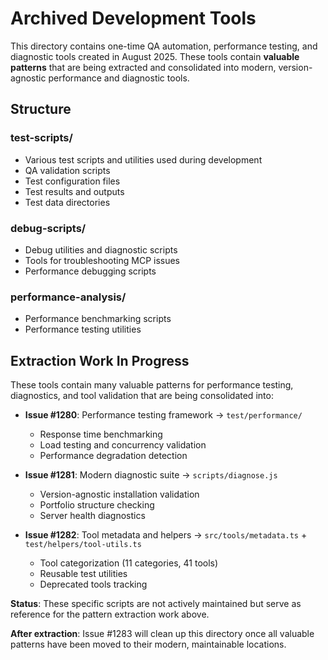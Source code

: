 # Archived Development Tools

This directory contains one-time QA automation, performance testing, and diagnostic tools created in August 2025. These tools contain **valuable patterns** that are being extracted and consolidated into modern, version-agnostic performance and diagnostic tools.

## Structure

### test-scripts/
- Various test scripts and utilities used during development
- QA validation scripts
- Test configuration files
- Test results and outputs
- Test data directories

### debug-scripts/
- Debug utilities and diagnostic scripts
- Tools for troubleshooting MCP issues
- Performance debugging scripts

### performance-analysis/
- Performance benchmarking scripts
- Performance testing utilities

## Extraction Work In Progress

These tools contain many valuable patterns for performance testing, diagnostics, and tool validation that are being consolidated into:

- **Issue #1280**: Performance testing framework → `test/performance/`
  - Response time benchmarking
  - Load testing and concurrency validation
  - Performance degradation detection

- **Issue #1281**: Modern diagnostic suite → `scripts/diagnose.js`
  - Version-agnostic installation validation
  - Portfolio structure checking
  - Server health diagnostics

- **Issue #1282**: Tool metadata and helpers → `src/tools/metadata.ts` + `test/helpers/tool-utils.ts`
  - Tool categorization (11 categories, 41 tools)
  - Reusable test utilities
  - Deprecated tools tracking

**Status**: These specific scripts are not actively maintained but serve as reference for the pattern extraction work above.

**After extraction**: Issue #1283 will clean up this directory once all valuable patterns have been moved to their modern, maintainable locations.
